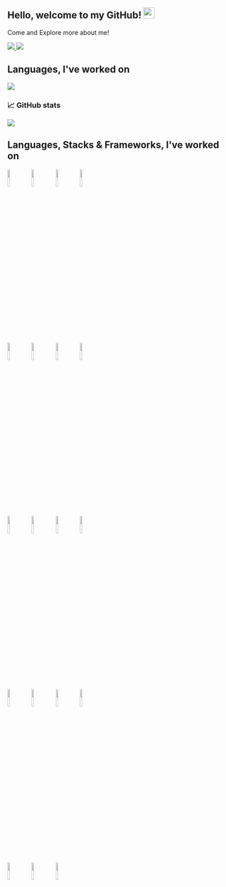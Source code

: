 ## Hello, welcome to my GitHub! <img src="https://raw.githubusercontent.com/zluvsand/zluvsand/master/wave.gif" height="25px" width="25px">
Come and Explore more about me!


<a href="https://www.linkedin.com/in/shahzadi-jaweria-347a0a1a6/">
    <img src="https://img.shields.io/badge/LINKEDIN-12100E?logo=linkedin&color=282A36&logoColor=white" />
</a>
<a href="https://github.com/shahzadijaweria/">
    <img src="https://img.shields.io/badge/WEBSITE-12100E?logo=html5&color=fe6e95&logoColor=white" />
</a>

## Languages, I've worked on
<img src="https://github-readme-stats.vercel.app/api/top-langs?username=shahzadijaweria&layout=compact"/>

### 📈 GitHub stats
<p><img src="https://github-readme-streak-stats.herokuapp.com/?user=shahzadijaweria&theme=dracula"/></p>

## Languages, Stacks & Frameworks, I've worked on

<code><img width="10%" src="https://www.vectorlogo.zone/logos/python/python-ar21.svg"></code>
<code><img width="10%" src="https://www.vectorlogo.zone/logos/java/java-ar21.svg"></code>
<code><img width="10%" src="https://www.vectorlogo.zone/logos/w3_html5/w3_html5-ar21.svg"></code>
<code><img width="10%" src="https://www.vectorlogo.zone/logos/w3_css/w3_css-ar21.svg"></code>
<br />
<code><img width="10%" src="https://www.vectorlogo.zone/logos/reactjs/reactjs-ar21.svg"></code>
<code><img width="10%" src="https://www.vectorlogo.zone/logos/git-scm/git-scm-ar21.svg"></code>
<code><img width="10%" src="https://www.vectorlogo.zone/logos/github/github-ar21.svg"></code>
<code><img width="10%" src="https://cdn.jsdelivr.net/gh/devicons/devicon/icons/angularjs/angularjs-original-wordmark.svg" /></code>
<br />
<code><img width="10%" src="https://cdn.jsdelivr.net/gh/devicons/devicon/icons/bitbucket/bitbucket-original-wordmark.svg" /></code>
<code><img width="10%" src="https://cdn.jsdelivr.net/gh/devicons/devicon/icons/cplusplus/cplusplus-plain.svg" /></code>
<code><img width="10%" src="https://cdn.jsdelivr.net/gh/devicons/devicon/icons/javascript/javascript-original.svg" /></code>
<code><img width="10%" src="https://cdn.jsdelivr.net/gh/devicons/devicon/icons/linux/linux-original.svg" /></code>
<br />
<code><img width="10%" src="https://cdn.jsdelivr.net/gh/devicons/devicon/icons/mongodb/mongodb-original-wordmark.svg" /></code>
<code><img width="10%" src="https://cdn.jsdelivr.net/gh/devicons/devicon/icons/nodejs/nodejs-original-wordmark.svg" /></code>
<code><img width="10%" src="https://cdn.jsdelivr.net/gh/devicons/devicon/icons/postgresql/postgresql-original-wordmark.svg" /></code>
<code><img width="10%" src="https://cdn.jsdelivr.net/gh/devicons/devicon/icons/pycharm/pycharm-original-wordmark.svg" /></code>
<br />
<code><img width="10%" src="https://cdn.jsdelivr.net/gh/devicons/devicon/icons/sequelize/sequelize-original-wordmark.svg" /></code>
<code><img width="10%" src="https://cdn.jsdelivr.net/gh/devicons/devicon/icons/typescript/typescript-original.svg" /></code>
<code><img width="10%" src="https://cdn.jsdelivr.net/gh/devicons/devicon/icons/wordpress/wordpress-original.svg" /></code>
